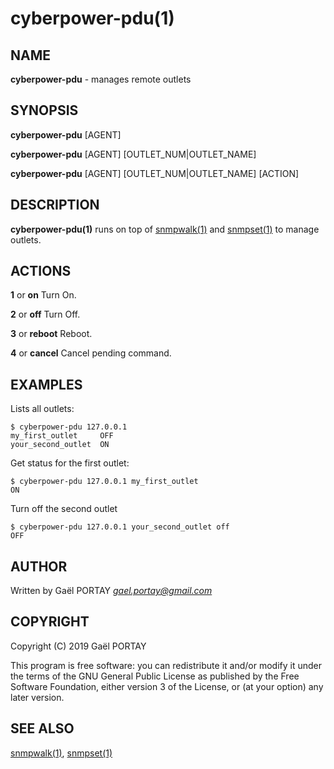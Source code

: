 # cyberpower-pdu(1)

## NAME

**cyberpower-pdu** - manages remote outlets

## SYNOPSIS

**cyberpower-pdu** [AGENT]

**cyberpower-pdu** [AGENT] [OUTLET_NUM|OUTLET_NAME]

**cyberpower-pdu** [AGENT] [OUTLET_NUM|OUTLET_NAME] [ACTION]

## DESCRIPTION

**cyberpower-pdu(1)** runs on top of [snmpwalk(1)] and [snmpset(1)] to manage
outlets.

## ACTIONS

**1** or **on**
	Turn On.

**2** or **off**
	Turn Off.

**3** or **reboot**
	Reboot.

**4** or **cancel**
	Cancel pending command.

## EXAMPLES 

Lists all outlets:

	$ cyberpower-pdu 127.0.0.1
	my_first_outlet		OFF
	your_second_outlet	ON

Get status for the first outlet:

	$ cyberpower-pdu 127.0.0.1 my_first_outlet
	ON

Turn off the second outlet

	$ cyberpower-pdu 127.0.0.1 your_second_outlet off
	OFF

## AUTHOR

Written by Gaël PORTAY *gael.portay@gmail.com*

## COPYRIGHT

Copyright (C) 2019 Gaël PORTAY

This program is free software: you can redistribute it and/or modify it under
the terms of the GNU General Public License as published by the Free Software
Foundation, either version 3 of the License, or (at your option) any later
version.

## SEE ALSO

[snmpwalk(1)], [snmpset(1)]

[snmpwalk(1)]: https://linux.die.net/man/1/snmpwalk
[snmpset(1)]: https://linux.die.net/man/1/snmpset
